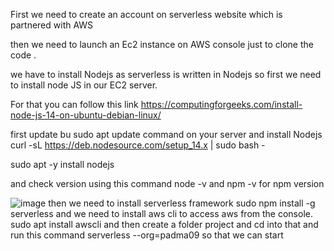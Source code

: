 First we need to create  an account on serverless website which is partnered with AWS

then we need to launch an Ec2 instance on AWS console just to clone the code .
 
 we have to install Nodejs as serverless is written in Nodejs so first we need to install node JS in our EC2 server.
 
 For that you can follow this link
 https://computingforgeeks.com/install-node-js-14-on-ubuntu-debian-linux/
 
 first update bu sudo apt update command on your server
 and install Nodejs 
 curl -sL https://deb.nodesource.com/setup_14.x | sudo bash -
 
 sudo apt -y install nodejs
 
 and check version using this command node -v  and npm -v for npm version
 
 ![image](https://github.com/padmalakum/serverless-project/assets/92623347/8ddb8907-db72-4a8f-9dd4-bd28a387a814)
then we need to install serverless framework 
 sudo npm install -g serverless
 and we need to install aws cli to access aws from the console.
 sudo apt install awscli
 and then create a folder project and cd into that and run this command
 serverless --org=padma09
 so that we can start 

 
